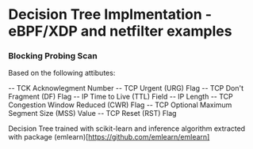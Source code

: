 # Decision Tree Implmentation - eBPF/XDP and netfilter examples

### Blocking Probing Scan

Based on the following attibutes:

-- TCK Acknowlegment Number
-- TCP Urgent (URG) Flag
-- TCP Don't Fragment (DF) Flag
-- IP Time to Live (TTL) Field
-- IP Length
-- TCP Congestion Window Reduced (CWR) Flag
-- TCP Optional Maximum Segment Size (MSS) Value
-- TCP Reset (RST) Flag

Decision Tree trained with scikit-learn and inference algorithm extracted with package (emlearn)[https://github.com/emlearn/emlearn]
